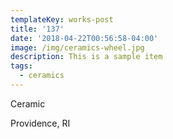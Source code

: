 ```yaml
---
templateKey: works-post
title: '137'
date: '2018-04-22T00:56:58-04:00'
image: /img/ceramics-wheel.jpg
description: This is a sample item
tags:
  - ceramics
---
```

Ceramic

Providence, RI

